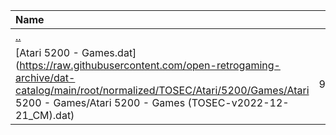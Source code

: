 |Name|Size|
|:---|---:|
|[..](../index.html)|DIR|
|[Atari 5200 - Games.dat](https://raw.githubusercontent.com/open-retrogaming-archive/dat-catalog/main/root/normalized/TOSEC/Atari/5200/Games/Atari 5200 - Games/Atari 5200 - Games (TOSEC-v2022-12-21_CM).dat)|92731|
